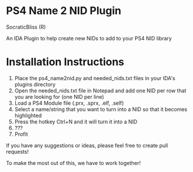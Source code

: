 # PS4 Name 2 NID Plugin

SocraticBliss (R)

An IDA Plugin to help create new NIDs to add to your PS4 NID library

# Installation Instructions
1) Place the ps4_name2nid.py and needed_nids.txt files in your IDA's plugins directory
2) Open the needed_nids.txt file in Notepad and add one NID per row that you are looking for (one NID per line)
3) Load a PS4 Module file (.prx, .sprx, .elf, .self)
4) Select a name/string that you want to turn into a NID so that it becomes highlighted
5) Press the hotkey Ctrl+N and it will turn it into a NID
6) ???
7) Profit

If you have any suggestions or ideas, please feel free to create pull requests!

To make the most out of this, we have to work together!
